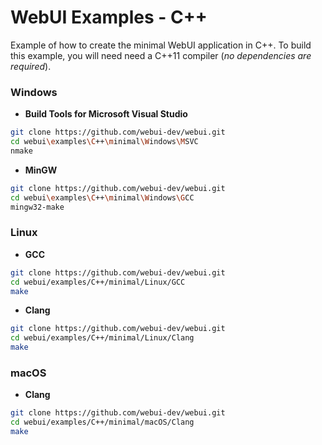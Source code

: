 
# WebUI Examples - C++

Example of how to create the minimal WebUI application in C++. To build this example, you will need need a C++11 compiler (*no dependencies are required*).

### Windows

- **Build Tools for Microsoft Visual Studio**
```sh
git clone https://github.com/webui-dev/webui.git
cd webui\examples\C++\minimal\Windows\MSVC
nmake
```

- **MinGW**
```sh
git clone https://github.com/webui-dev/webui.git
cd webui\examples\C++\minimal\Windows\GCC
mingw32-make
```

### Linux

- **GCC**
```sh
git clone https://github.com/webui-dev/webui.git
cd webui/examples/C++/minimal/Linux/GCC
make
```

- **Clang**
```sh
git clone https://github.com/webui-dev/webui.git
cd webui/examples/C++/minimal/Linux/Clang
make
```

### macOS

- **Clang**
```sh
git clone https://github.com/webui-dev/webui.git
cd webui/examples/C++/minimal/macOS/Clang
make
```
